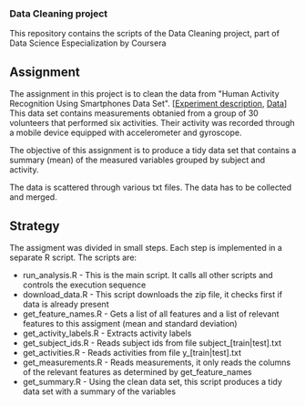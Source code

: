 ### Data Cleaning project
This repository contains the scripts of the Data Cleaning project, part of Data Science Especialization by Coursera

## Assignment

The assignment in this project is to clean the data from "Human Activity Recognition Using Smartphones Data Set".
[[Experiment description](http://archive.ics.uci.edu/ml/datasets/Human+Activity+Recognition+Using+Smartphones),
[Data](https://d396qusza40orc.cloudfront.net/getdata%2Fprojectfiles%2FUCI%20HAR%20Dataset.zip)]
This data set contains measurements obtanied from a group of 30 volunteers that performed six activities.
Their activity was recorded through a mobile device equipped with accelerometer and gyroscope.

The objective of this assignment is to produce a tidy data set that contains a summary (mean) of the measured variables grouped by subject and activity.

The data is scattered through various txt files. The data has to be collected and merged.

## Strategy

The assigment was divided in small steps. Each step is implemented in a separate R script.
The scripts are:
* run_analysis.R         - This is the main script. It calls all other scripts and controls the execution sequence
* download_data.R        - This script downloads the zip file, it checks first if data is already present
* get_feature_names.R    - Gets a list of all features and a list of relevant features to this assigment (mean and standard deviation)
* get_activity_labels.R  - Extracts activity labels
* get_subject_ids.R      - Reads subject ids from file subject_[train|test].txt
* get_activities.R       - Reads activities from file y_[train|test].txt
* get_measurements.R     - Reads measurements, it only reads the columns of the relevant features as determined by get_feature_names
* get_summary.R          - Using the clean data set, this script produces a tidy data set with a summary of the variables
